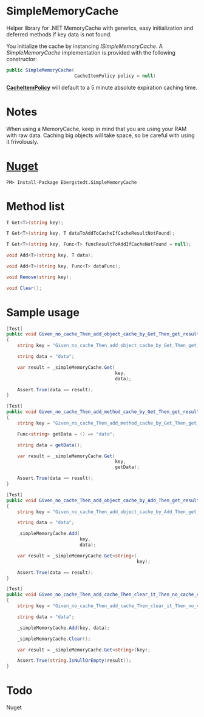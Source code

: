 # SimpleMemoryCache

Helper library for .NET MemoryCache with generics, easy initialization and deferred methods if key data is not found.

You initialize the cache by instancing *ISimpleMemoryCache*. A *SimpleMemoryCache* implementation is provided with the following constructor:

```C#
public SimpleMemoryCache(
						 CacheItemPolicy policy = null)						 					
```

**[CacheItemPolicy](https://msdn.microsoft.com/en-us/library/system.runtime.caching.cacheitempolicy(v=vs.110).aspx)** will default to a 5 minute absolute expiration caching time.

# Notes

When using a MemoryCache, keep in mind that you are using your RAM with raw data. Caching big objects will take space, so be careful with using it frivolously.

# [Nuget](https://www.nuget.org/packages/Ebergstedt.SimpleMemoryCache)

	PM> Install-Package Ebergstedt.SimpleMemoryCache

# Method list

```C#
T Get<T>(string key);

T Get<T>(string key, T dataToAddToCacheIfCacheResultNotFound);

T Get<T>(string key, Func<T> funcResultToAddIfCacheNotFound = null);

void Add<T>(string key, T data);

void Add<T>(string key, Func<T> dataFunc);

void Remove(string key);

void Clear();
```

# Sample usage
```C#
[Test]
public void Given_no_cache_Then_add_object_cache_by_Get_Then_get_result()
{
	string key = "Given_no_cache_Then_add_object_cache_by_Get_Then_get_result";

	string data = "data";

	var result = _simpleMemoryCache.Get(
										key, 
										data);

	Assert.True(data == result);
}

[Test]
public void Given_no_cache_Then_add_method_cache_by_Get_Then_get_result()
{
	string key = "Given_no_cache_Then_add_method_cache_by_Get_Then_get_result";

	Func<string> getData = () => "data";

	string data = getData();

	var result = _simpleMemoryCache.Get(
										key, 
										getData);

	Assert.True(data == result);
}

[Test]
public void Given_no_cache_Then_add_object_cache_by_Add_Then_get_result()
{
	string key = "Given_no_cache_Then_add_object_cache_by_Add_Then_get_result";

	string data = "data";

	_simpleMemoryCache.Add(
						   key, 
						   data);

	var result = _simpleMemoryCache.Get<string>(
												key);

	Assert.True(data == result);
}

[Test]
public void Given_no_cache_Then_add_cache_Then_clear_it_Then_no_cache_exists()
{
	string key = "Given_no_cache_Then_add_cache_Then_clear_it_Then_no_cache_exists";

	string data = "data";

	_simpleMemoryCache.Add(key, data);

	_simpleMemoryCache.Clear();

	var result = _simpleMemoryCache.Get<string>(key);

	Assert.True(string.IsNullOrEmpty(result));
}
```

# Todo

Nuget